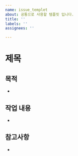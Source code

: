 ```yaml
---
name: issue_templet
about: 공통으로 사용할 템플릿 입니다.
title: ''
labels: ''
assignees: ''

---
```


# 제목

## 목적
-
## 작업 내용
- 

## 참고사항
-

